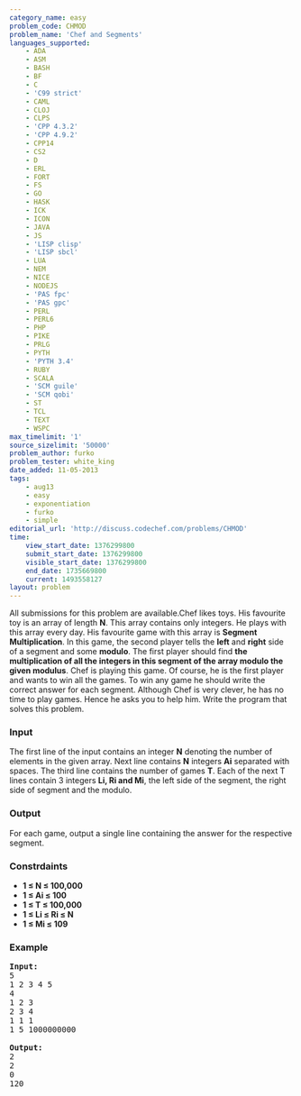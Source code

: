 ```yaml
---
category_name: easy
problem_code: CHMOD
problem_name: 'Chef and Segments'
languages_supported:
    - ADA
    - ASM
    - BASH
    - BF
    - C
    - 'C99 strict'
    - CAML
    - CLOJ
    - CLPS
    - 'CPP 4.3.2'
    - 'CPP 4.9.2'
    - CPP14
    - CS2
    - D
    - ERL
    - FORT
    - FS
    - GO
    - HASK
    - ICK
    - ICON
    - JAVA
    - JS
    - 'LISP clisp'
    - 'LISP sbcl'
    - LUA
    - NEM
    - NICE
    - NODEJS
    - 'PAS fpc'
    - 'PAS gpc'
    - PERL
    - PERL6
    - PHP
    - PIKE
    - PRLG
    - PYTH
    - 'PYTH 3.4'
    - RUBY
    - SCALA
    - 'SCM guile'
    - 'SCM qobi'
    - ST
    - TCL
    - TEXT
    - WSPC
max_timelimit: '1'
source_sizelimit: '50000'
problem_author: furko
problem_tester: white_king
date_added: 11-05-2013
tags:
    - aug13
    - easy
    - exponentiation
    - furko
    - simple
editorial_url: 'http://discuss.codechef.com/problems/CHMOD'
time:
    view_start_date: 1376299800
    submit_start_date: 1376299800
    visible_start_date: 1376299800
    end_date: 1735669800
    current: 1493558127
layout: problem
---
```

All submissions for this problem are available.Chef likes toys. His favourite toy is an array of length **N**. This array contains only integers. He plays with this array every day. His favourite game with this array is **Segment Multiplication**. In this game, the second player tells the **left** and **right** side of a segment and some **modulo**. The first player should find **the multiplication of all the integers in this segment of the array modulo the given modulus**. Chef is playing this game. Of course, he is the first player and wants to win all the games. To win any game he should write the correct answer for each segment. Although Chef is very clever, he has no time to play games. Hence he asks you to help him. Write the program that solves this problem.

### Input

The first line of the input contains an integer **N** denoting the number of elements in the given array. Next line contains **N** integers **Ai** separated with spaces. The third line contains the number of games **T**. Each of the next T lines contain 3 integers **Li, Ri and Mi**, the left side of the segment, the right side of segment and the modulo.

### Output

For each game, output a single line containing the answer for the respective segment.

### Constrdaints

- **1 ≤ N ≤ 100,000**
- **1 ≤ Ai ≤ 100**
- **1 ≤ T ≤ 100,000**
- **1 ≤ Li ≤ Ri ≤ N**
- **1 ≤ Mi ≤ 109**

### Example

<pre>
<b>Input:</b>
5
1 2 3 4 5
4
1 2 3
2 3 4
1 1 1
1 5 1000000000

<b>Output:</b>
2
2
0
120


</pre>